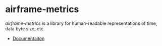 airframe-metrics
====

*airframe-metrics* is a library for human-readable representations of time, data byte size, etc.

- [Documentaiton](https://wvlet.org/airframe/docs/airframe-metrics)

